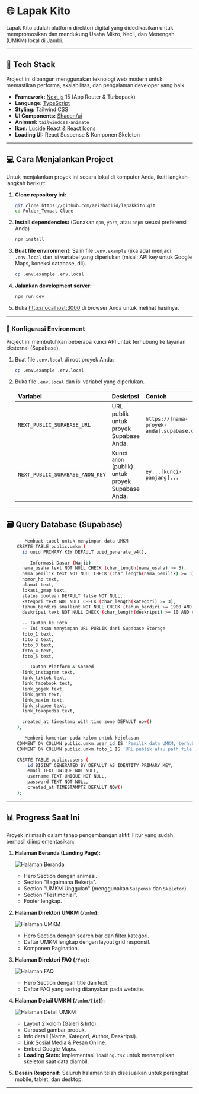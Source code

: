 # 🌐 Lapak Kito

Lapak Kito adalah platform direktori digital yang didedikasikan untuk mempromosikan dan mendukung Usaha Mikro, Kecil, dan Menengah (UMKM) lokal di Jambi.

---

## 🚀 Tech Stack

Project ini dibangun menggunakan teknologi web modern untuk memastikan performa, skalabilitas, dan pengalaman developer yang baik.

* **Framework:** [Next.js](https://nextjs.org/) 15 (App Router & Turbopack)
* **Language:** [TypeScript](https://www.typescriptlang.org/)
* **Styling:** [Tailwind CSS](https://tailwindcss.com/)
* **UI Components:** [Shadcn/ui](https://ui.shadcn.com/)
* **Animasi:** `tailwindcss-animate`
* **Ikon:** [Lucide React](https://lucide.dev/) & [React Icons](https://react-icons.github.io/react-icons/)
* **Loading UI:** React Suspense & Komponen Skeleton

---

## 💻 Cara Menjalankan Project

Untuk menjalankan proyek ini secara lokal di komputer Anda, ikuti langkah-langkah berikut:

1.  **Clone repository ini:**
    ```bash
    git clone https://github.com/azizhadiid/lapakkito.git
    cd Folder_Tempat Clone
    ```

2.  **Install dependencies:**
    (Gunakan `npm`, `yarn`, atau `pnpm` sesuai preferensi Anda)
    ```bash
    npm install
    ```

3.  **Buat file environment:**
    Salin file `.env.example` (jika ada) menjadi `.env.local` dan isi variabel yang diperlukan (misal: API key untuk Google Maps, koneksi database, dll).
    ```bash
    cp .env.example .env.local
    ```

4.  **Jalankan development server:**
    ```bash
    npm run dev
    ```

5.  Buka [http://localhost:3000](http://localhost:3000) di browser Anda untuk melihat hasilnya.

---

### 🔑 Konfigurasi Environment

Project ini membutuhkan beberapa kunci API untuk terhubung ke layanan eksternal (Supabase).

1.  Buat file `.env.local` di root proyek Anda:
    ```bash
    cp .env.example .env.local
    ```

2.  Buka file `.env.local` dan isi variabel yang diperlukan.

    | Variabel | Deskripsi | Contoh |
    | :--- | :--- | :--- |
    | `NEXT_PUBLIC_SUPABASE_URL` | URL publik untuk proyek Supabase Anda. | `https://[nama-proyek-anda].supabase.co` |
    | `NEXT_PUBLIC_SUPABASE_ANON_KEY`| Kunci `anon` (publik) untuk proyek Supabase Anda. | `ey...[kunci-panjang]...` |

---

## 🗃️ Query Database (Supabase)
```bash
    -- Membuat tabel untuk menyimpan data UMKM
    CREATE TABLE public.umkm (
      id uuid PRIMARY KEY DEFAULT uuid_generate_v4(),

      -- Informasi Dasar (Wajib)
      nama_usaha text NOT NULL CHECK (char_length(nama_usaha) >= 3),
      nama_pemilik text NOT NULL CHECK (char_length(nama_pemilik) >= 3),
      nomor_hp text,
      alamat text,
      lokasi_gmap text,
      status boolean DEFAULT false NOT NULL,
      kategori text NOT NULL CHECK (char_length(kategori) >= 3),
      tahun_berdiri smallint NOT NULL CHECK (tahun_berdiri >= 1900 AND tahun_berdiri <= extract(year from now())),
      deskripsi text NOT NULL CHECK (char_length(deskripsi) >= 10 AND char_length(deskripsi) <= 500),

      -- Tautan ke Foto 
      -- Ini akan menyimpan URL PUBLIK dari Supabase Storage
      foto_1 text,
      foto_2 text,
      foto_3 text,
      foto_4 text,
      foto_5 text,

      -- Tautan Platform & Sosmed 
      link_instagram text,
      link_tiktok text,
      link_facebook text,
      link_gojek text,
      link_grab text,
      link_maxim text,
      link_shopee text,
      link_tokopedia text,

      created_at timestamp with time zone DEFAULT now()
    );

    -- Memberi komentar pada kolom untuk kejelasan
    COMMENT ON COLUMN public.umkm.user_id IS 'Pemilik data UMKM, terhubung ke auth.users';
    COMMENT ON COLUMN public.umkm.foto_1 IS 'URL publik atau path file dari Supabase Storage';

    CREATE TABLE public.users (
        id BIGINT GENERATED BY DEFAULT AS IDENTITY PRIMARY KEY,
        email TEXT UNIQUE NOT NULL,
        username TEXT UNIQUE NOT NULL,
        password TEXT NOT NULL,
        created_at TIMESTAMPTZ DEFAULT NOW()
    );
```
---

## 📊 Progress Saat Ini

Proyek ini masih dalam tahap pengembangan aktif. Fitur yang sudah berhasil diimplementasikan:

1. **Halaman Beranda (Landing Page):**

    ![Halaman Beranda](/public/images/screenshot/ss1.png)
    * Hero Section dengan animasi.
    * Section "Bagaimana Bekerja".
    * Section "UMKM Unggulan" (menggunakan `Suspense` dan `Skeleton`).
    * Section "Testimonial".
    * Footer lengkap.

2. **Halaman Direktori UMKM (`/umkm`):**

    ![Halaman UMKM](/public/images/screenshot/ss2.png)
    * Hero Section dengan search bar dan filter kategori.
    * Daftar UMKM lengkap dengan layout grid responsif.
    * Komponen Pagination.

3. **Halaman Direktori FAQ (`/faq`):**

    ![Halaman FAQ](/public/images/screenshot/ss3.png)
    * Hero Section dengan title dan text.
    * Daftar FAQ yang sering ditanyakan pada website.

4. **Halaman Detail UMKM (`/umkm/[id]`):**

    ![Halaman Detail UMKM](/public/images/screenshot/ss4.png)
    * Layout 2 kolom (Galeri & Info).
    * Carousel gambar produk.
    * Info detail (Nama, Kategori, Author, Deskripsi).
    * Link Sosial Media & Pesan Online.
    * Embed Google Maps.
    * **Loading State:** Implementasi `loading.tsx` untuk menampilkan skeleton saat data diambil.

5. **Desain Responsif:** Seluruh halaman telah disesuaikan untuk perangkat mobile, tablet, dan desktop.

---
